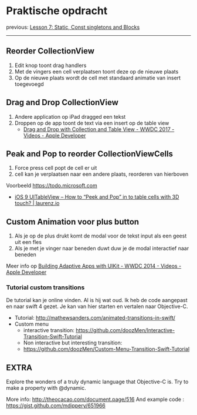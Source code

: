 # Praktische opdracht
previous: [Lesson 7: Static, Const singletons and Blocks](bear://x-callback-url/open-note?id=A88D4654-FAE2-4BC8-A160-701B091E6809-1174-000001250A06170C)
- - - -
## Reorder CollectionView
1. Edit knop toont drag handlers
2. Met de vingers een cell verplaatsen toont deze op de nieuwe plaats
3. Op de nieuwe plaats wordt de cell met standaard animatie van insert toegevoegd
## Drag and Drop CollectionView
1. Andere application op iPad dragged een tekst
2. Droppen op de app toont de text via een insert op de table view
	* [Drag and Drop with Collection and Table View - WWDC 2017 - Videos - Apple Developer](https://developer.apple.com/videos/play/wwdc2017/223/)
## Peak and Pop to reorder CollectionViewCells
1. Force press cell popt de cell er uit
2. cell kan je verplaatsen naar een andere plaats, reorderen van hierboven

Voorbeeld https://todo.microsoft.com


* [iOS 9 UITableView – How to “Peek and Pop” in to table cells with 3D touch? | laurenz.io](http://laurenz.io/2015/10/ios-9-uitableview-how-to-peek-and-pop-in-to-table-cells-with-3d-touch/)

##  Custom Animation voor plus button
1. Als je op de plus drukt komt de modal voor de tekst input als een geest uit een fles
2. Als je met je vinger naar beneden duwt duw je de modal interactief naar beneden

Meer info op [Building Adaptive Apps with UIKit - WWDC 2014 - Videos - Apple Developer](https://developer.apple.com/videos/play/wwdc2014/216/)

### Tutorial custom transitions
De tutorial kan je online vinden. Al is hij wat oud. Ik heb de code aangepast en naar swift 4 gezet. Je kan van hier starten en vertalen naar Objective-C.

* Tutorial: http://mathewsanders.com/animated-transitions-in-swift/
* Custom menu
	* interactive transition: https://github.com/doozMen/Interactive-Transition-Swift-Tutorial
	* Non interactive but interesting transition:
	* https://github.com/doozMen/Custom-Menu-Transition-Swift-Tutorial

## EXTRA

Explore the wonders of a truly dynamic language that Objective-C is. Try to make a property with @dynamic.

More info: http://theocacao.com/document.page/516
And example code : https://gist.github.com/mdippery/651966
